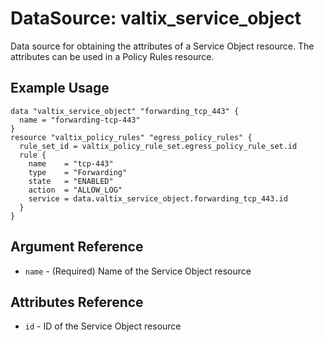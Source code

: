 # DataSource: valtix_service_object
Data source for obtaining the attributes of a Service Object resource. The attributes can be used in a Policy Rules resource.

## Example Usage
```hcl
data "valtix_service_object" "forwarding_tcp_443" {
  name = "forwarding-tcp-443"
}
resource "valtix_policy_rules" "egress_policy_rules" {
  rule_set_id = valtix_policy_rule_set.egress_policy_rule_set.id
  rule {
    name    = "tcp-443"
    type    = "Forwarding"
    state   = "ENABLED"
    action  = "ALLOW_LOG"
    service = data.valtix_service_object.forwarding_tcp_443.id
  }
}
```

## Argument Reference
* `name` - (Required) Name of the Service Object resource

## Attributes Reference
* `id` - ID of the Service Object resource